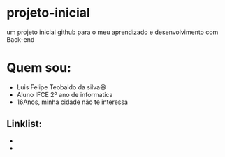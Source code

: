 # projeto-inicial
um projeto inicial github para o meu aprendizado e desenvolvimento com Back-end

# Quem sou:
- Luis Felipe Teobaldo da silva😆
- Aluno IFCE 2º ano de informatica
- 16Anos, minha cidade não te interessa
  
Linklist:
- 
-
-
